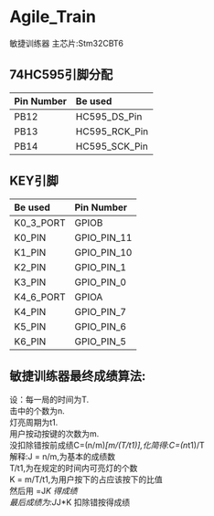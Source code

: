 # Agile_Train
敏捷训练器 
主芯片:Stm32CBT6  
## 74HC595引脚分配  
|Pin Number   |Be used  |  
|:----------  |:------  |  
|PB12          |HC595_DS_Pin     |  
|PB13          |HC595_RCK_Pin |  
|PB14          |HC595_SCK_Pin |  
## KEY引脚  
 |Be used   |Pin Number   |  
|:----------  |:------  |
 |K0_3_PORT	|GPIOB|
 |K0_PIN|		GPIO_PIN_11|
 |K1_PIN		|GPIO_PIN_10|
 |K2_PIN|		GPIO_PIN_1|
 |K3_PIN		|GPIO_PIN_0|
 |K4_6_PORT	|GPIOA|
| K4_PIN		|GPIO_PIN_7|
 |K5_PIN		|GPIO_PIN_6|
 |K6_PIN		|GPIO_PIN_5|  
 
## 敏捷训练器最终成绩算法:  
 设：每一局的时间为T.  
	击中的个数为n.  
	灯亮周期为t1.  
	用户按动按键的次数为m.  
没扣除错按前成绩C=(n/m)*[m/(T/t1)],化简得:C=(n*t1)/T  
解释:J = n/m,为基本的成绩数  
	 T/t1,为在规定的时间内可亮灯的个数  
	 K = m/T/t1,为用户按下的占应该按下的比值  
	 然后用  =J*K 得成绩  
	 最后成绩为:J*J*K  扣除错按得成绩  